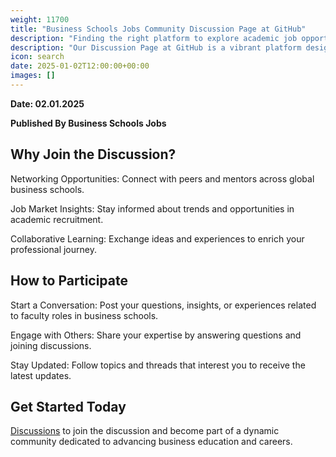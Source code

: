 ```yaml
---
weight: 11700
title: "Business Schools Jobs Community Discussion Page at GitHub"
description: "Finding the right platform to explore academic job opportunities is a crucial step for professionals aiming to advance their careers. Three standout platforms—HigherEdJobs, Times Higher Education, and BusinessSchoolsJobs cater to the diverse needs of academics. This article compares these platforms, highlighting their unique features and advantages to help job seekers make informed decisions."
description: "Our Discussion Page at GitHub is a vibrant platform designed to connect educators, researchers, and professionals in the field of business academia. Whether you are searching for faculty positions, seeking advice on career advancement, or looking to expand your professional network, this community provides a space to share insights, ask questions, and engage with like-minded individuals."
icon: search
date: 2025-01-02T12:00:00+00:00
images: []
---
```


**Date: 02.01.2025**

**Published By Business Schools Jobs**


**Why Join the Discussion?**
---
Networking Opportunities: Connect with peers and mentors across global business schools.

Job Market Insights: Stay informed about trends and opportunities in academic recruitment.

Collaborative Learning: Exchange ideas and experiences to enrich your professional journey.

**How to Participate**
---
Start a Conversation: Post your questions, insights, or experiences related to faculty roles in business schools.

Engage with Others: Share your expertise by answering questions and joining discussions.

Stay Updated: Follow topics and threads that interest you to receive the latest updates.

**Get Started Today**
---
[Discussions](https://github.com/articleos/community/discussions) to join the discussion and become part of a dynamic community dedicated to advancing business education and careers.